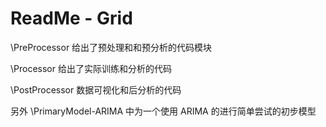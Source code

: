 # ReadMe - Grid

\PreProcessor 给出了预处理和和预分析的代码模块

\Processor 给出了实际训练和分析的代码

\PostProcessor 数据可视化和后分析的代码

另外 \PrimaryModel-ARIMA 中为一个使用 ARIMA 的进行简单尝试的初步模型

